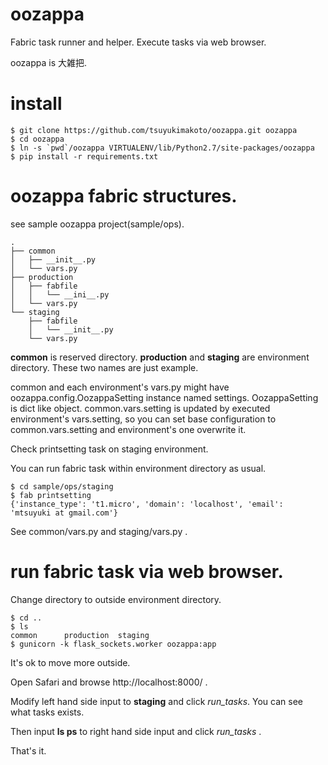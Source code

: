 oozappa
=======

Fabric task runner and helper. Execute tasks via web browser.

oozappa is 大雑把.

install
=======

    $ git clone https://github.com/tsuyukimakoto/oozappa.git oozappa
    $ cd oozappa
    $ ln -s `pwd`/oozappa VIRTUALENV/lib/Python2.7/site-packages/oozappa
    $ pip install -r requirements.txt

oozappa fabric structures.
=======

see sample oozappa project(sample/ops).

    .
    ├── common
    │   ├── __init__.py
    │   └── vars.py
    ├── production
    │   ├── fabfile
    │   │   └── __ini__.py
    │   └── vars.py
    └── staging
        ├── fabfile
        │   └── __init__.py
        └── vars.py

__common__ is reserved directory. __production__ and __staging__ are environment directory. These two names are just example.

common and each environment's vars.py might have oozappa.config.OozappaSetting instance named settings.
OozappaSetting is dict like object.
common.vars.setting is updated by executed environment's vars.setting, so you can set base configuration to common.vars.setting and environment's one overwrite it.

Check printsetting task on staging environment.

You can run fabric task within environment directory as usual.

    $ cd sample/ops/staging
    $ fab printsetting
    {'instance_type': 't1.micro', 'domain': 'localhost', 'email': 'mtsuyuki at gmail.com'}

See common/vars.py and staging/vars.py .

run fabric task via web browser.
=======

Change directory to outside environment directory.

    $ cd ..
    $ ls
    common		production	staging
    $ gunicorn -k flask_sockets.worker oozappa:app

It's ok to move more outside.

Open Safari and browse http://localhost:8000/ .

Modify left hand side input to __staging__ and click _run_tasks_. You can see what tasks exists.

Then input __ls ps__ to right hand side input and click _run_tasks_ .

That's it.
